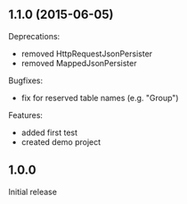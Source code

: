 ## 1.1.0 (2015-06-05)

Deprecations:
  - removed HttpRequestJsonPersister
  - removed MappedJsonPersister

Bugfixes:
  - fix for reserved table names (e.g. "Group")

Features:
  - added first test
  - created demo project

## 1.0.0

Initial release